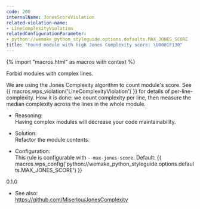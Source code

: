 ```yaml
---
code: 200
internalName: JonesScoreViolation
related-violation-name:
- LineComplexityViolation
relatedConfigurationParameter:
- python://wemake_python_styleguide.options.defaults.MAX_JONES_SCORE
title: "Found module with high Jones Complexity score: \U0001F130"
---
```


{% import "macros.html" as macros with context %}

Forbid modules with complex lines.

We are using the Jones Complexity algorithm to count module's score. See
{{ macros.wps_violation('LineComplexityViolation') }} for details of per-line-complexity. How it
is done: we count complexity per line, then measure the median
complexity across the lines in the whole module.

  - Reasoning:  
    Having complex modules will decrease your code maintainability.

  - Solution:  
    Refactor the module contents.

  - Configuration:  
    This rule is configurable with `--max-jones-score`. Default:
    {{ macros.wps_config('python://wemake_python_styleguide.options.defaults.MAX_JONES_SCORE') }}

<div class="versionadded">

0.1.0

</div>

  - See also:  
    <https://github.com/Miserlou/JonesComplexity>